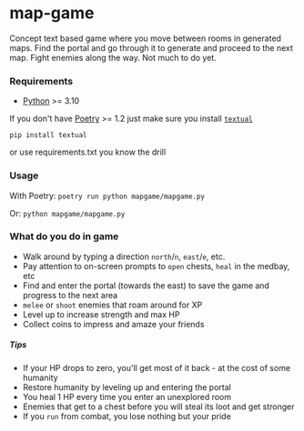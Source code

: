 # map-game

Concept text based game where you move between rooms in generated maps. Find the portal and go through it to generate and proceed to the next map. Fight enemies along the way. Not much to do yet.

### Requirements

- [Python](https://www.python.org/downloads/) >= 3.10

If you don't have [Poetry](https://python-poetry.org/docs/) >= 1.2 just make sure you install [`textual`](https://github.com/Textualize/textual)

`pip install textual`

or use requirements.txt you know the drill

### Usage

With Poetry: `poetry run python mapgame/mapgame.py`

Or: `python mapgame/mapgame.py`

### What do you do in game

- Walk around by typing a direction `north`/`n`, `east`/`e`, etc.
- Pay attention to on-screen prompts to `open` chests, `heal` in the medbay, etc
- Find and enter the portal (towards the east) to save the game and progress to the next area
- `melee` or `shoot` enemies that roam around for XP
- Level up to increase strength and max HP
- Collect coins to impress and amaze your friends

##### Tips

- If your HP drops to zero, you'll get most of it back - at the cost of some humanity
- Restore humanity by leveling up and entering the portal
- You heal 1 HP every time you enter an unexplored room
- Enemies that get to a chest before you will steal its loot and get stronger
- If you `run` from combat, you lose nothing but your pride
